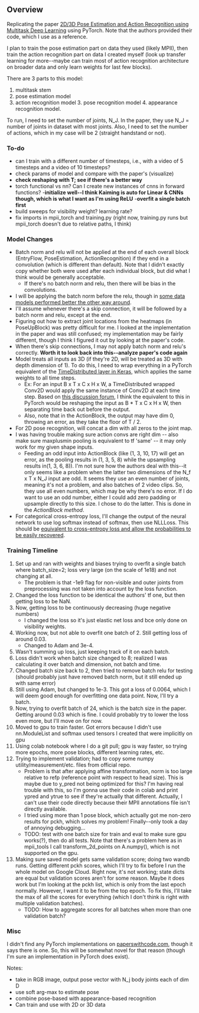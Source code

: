 ## Overview
Replicating the paper [2D/3D Pose Estimation and Action Recognition using Multitask Deep Learning](https://arxiv.org/pdf/1802.09232.pdf) using PyTorch.
Note that the authors provided their code, which I use as a reference.

I plan to train the pose estimation part on data they used (likely MPII), then train the action recognition part on data I created myself (look up transfer learning for more--maybe can train most of action recognition architecture on broader data and only learn weights for last few blocks).

There are 3 parts to this model: 
1. multitask stem
2. pose estimation model
3. action recognition model
    3. pose recognition model
    4. appearance recognition model.

To run, I need to set the number of joints, N_J. In the paper, they use N_J = number of joints in dataset with most joints.
Also, I need to set the number of actions, which in my case will be 2 (straight handstand or not).

### To-do
- can I train with a different number of timesteps, i.e., with a video of 5 timesteps and a video of 10 timesteps?
- check params of model and compare with the paper's (visualize)
- **check reshaping with T; see if there's a better way**
- torch functional vs nn? Can I create new instances of cnns in forward functions?
-**initialize well--I think Kaiming is auto for Linear & CNNs though, which is what I want as I'm using ReLU**
-**overfit a single batch first**
- build sweeps for visibility weight? learning rate?
- fix imports in mpii_torch and training.py (right now, training.py runs but mpii_torch doesn't due to relative paths, I think)

### Model Changes
- Batch norm and relu will not be applied at the end of each overall block (EntryFlow, PoseEstimation, ActionRecognition) if they end in a convolution (which is different than default). Note that I didn't exactly copy whether both were used after each individual block, but did what I think would be generally acceptable.
    - If there's no batch norm and relu, then there will be bias in the convolutions.
- I will be applying the batch norm before the relu, though in [some data models performed better the other way around](https://www.reddit.com/r/MachineLearning/comments/67gonq/d_batch_normalization_before_or_after_relu/).
- I'll assume whenever there's a skip connection, it will be followed by a batch norm and relu, except at the end.
- Figuring out how to extract joint locations from the heatmaps (in PoseUpBlock) was pretty difficult for me. I looked at the implementation in the paper and was still confused; my implementation may be fairly different, though I think I figured it out by looking at the paper's code.
- When there's skip connections, I may not apply batch norm and relu's correctly. **Worth it to look back into this--analyze paper's code again**
- Model treats all inputs as 3D (if they're 2D, will be treated as 3D with depth dimension of 1). To do this, I need to wrap everything in a PyTorch equivalent of the [TimeDistributed layer in Keras](https://discuss.pytorch.org/t/any-pytorch-function-can-work-as-keras-timedistributed/1346/4), which applies the same weights to all time steps.
    - Ex: For an input B x T x C x H x W, a TimeDistributed wrapped Conv2D would apply the same instance of Conv2D at each time step. Based on [this discussion forum](https://discuss.pytorch.org/t/any-pytorch-function-can-work-as-keras-timedistributed/1346/4), I think the equivalent to this in PyTorch would be reshaping the input as B * T x C x H x W, then separating time back out before the output.
    - Also, note that in the ActionBlock, the output may have dim 0, throwing an error, as they take the floor of T / 2.
- For 2D pose recognition, will concat a dim with all zeros to the joint map.    
- I was having trouble making sure action convs are right dim -- also make sure maxplusmin pooling is equivalent to tf 'same' -- it may only work for my given shape inputs.
    - Feeding an odd input into ActionBlock (like (1, 3, 10, 17) will get an error, as the pooling results in (1, 3, 5, 8) while the upsampling results in(1, 3, 6, 8)). I'm not sure how the authors deal with this--it only seems like a problem when the latter two dimensions of the N_f x T x N_J input are odd. It seems they use an even number of joints, meaning it's not a problem, and also batches of 2 video clips. So, they use all even numbers, which may be why there's no error. If I do want to use an odd number, either I could add zero padding or upsample directly to this size. I chose to do the latter. This is done in the *ActionBlock method*.
- For categorical cross-entropy loss, I'll change the output of the neural network to use log softmax instead of softmax, then use NLLLoss. This should be [equivalent to cross-entropy loss and allow the probabilities to be easily recovered](https://stackoverflow.com/questions/65192475/pytorch-logsoftmax-vs-softmax-for-crossentropyloss).

### Training Timeline
1. Set up and ran with weights and biases trying to overfit a single batch where batch_size=2; loss very large (on the scale of 1e18) and not changing at all.
    - The problem is that -1e9 flag for non-visible and outer joints from preprocessing was not taken into account by the loss function.
1. Changed the loss function to be identical the authors' tf one, but then getting loss to be NaN.
1. Now, getting loss to be continuously decreasing (huge negative numbers)
    - I changed the loss so it's just elastic net loss and bce only done on visibility weights.
1. Working now, but not able to overfit one batch of 2. Still getting loss of around 0.03.
    - Changed to Adam and 3e-4.
1. Wasn't summing up loss, just keeping track of it on each batch.
1. Loss didn't work when batch size changed to 8; realized I was calculating it over batch and dimension, not batch and time.
1. Changed batch size back to 2, then tried to remove batch relu for testing (should probably just have removed batch norm, but it still ended up with same error)
1. Still using Adam, but changed to 1e-3. This got a loss of 0.0064, which I will deem good enough for overfitting one data point. Now, I'll try a batch.
1. Now, trying to overfit batch of 24, which is the batch size in the paper. Getting around 0.03 which is fine. I could probably try to lower the loss even more, but I'll move on for now.
1. Moved to gpu to train faster. Got errors because I didn't use nn.ModuleList and softmax used tensors I created that were implicitly on gpu
1. Using colab notebook where I do a git pull; gpu is way faster, so trying more epochs, more pose blocks, different learning rates, etc.
1. Trying to implement validation; had to copy some numpy utility/measurement/etc. files from official repo.
    - Problem is that after applying affine transformation, norm is too large relative to refp (reference point with respect to head size). This is maybe due to y_pred not being optimized for this? I'm having real trouble with this, so I'm gonna use their code in colab and print ypred and ytrue to see if they're actually that different. Actually, I can't use their code directly because their MPII annotations file isn't directly available.
    - I tried using more than 1 pose block, which actually got me non-zero results for pckh, which solves my problem! Finally--only took a day of annoying debugging...
    - TODO: test with one batch size for train and eval to make sure gpu works(?), then do all tests. Note that there's a problem here as in mpii_tools I call transform_2d_points on A.numpy(), which is not supported on the gpu.
1. Making sure saved model gets same validation score; doing two wandb runs. Getting different pckh scores, which I'll try to fix before I run the whole model on Google Cloud. Right now, it's not working; state dicts are equal but validation scores aren't for some reason. Maybe it does work but I'm looking at the pckh list, which is only from the last epoch normally. However, I want it to be from the top epoch. To fix this, I'll take the max of all the scores for everything (which I don't think is right with multiple validation batches).
    - TODO: How to aggregate scores for all batches when more than one validation batch?
### Misc
I didn't find any PyTorch implementations on [paperswithcode.com](https://paperswithcode.com/paper/2d3d-pose-estimation-and-action-recognition), though it says there is one. So, this will be somewhat novel for that reason (though I'm sure an implementation in PyTorch does exist).

Notes:
- take in RGB image, output pose vector with N_j body joints each of dim D
- use soft arg-max to estimate pose
- combine pose-based with appearance-based recognition
- Can train and use with 2D or 3D data